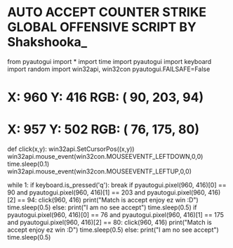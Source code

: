 # AUTO ACCEPT COUNTER STRIKE GLOBAL OFFENSIVE SCRIPT BY Shakshooka_
from pyautogui import *
import time
import pyautogui
import keyboard
import random
import win32api, win32con
pyautogui.FAILSAFE=False

# X:  960 Y:  416 RGB: ( 90, 203,  94)
# X:  957 Y:  502 RGB: ( 76, 175,  80)

def click(x,y):
    win32api.SetCursorPos((x,y))
    win32api.mouse_event(win32con.MOUSEEVENTF_LEFTDOWN,0,0)
    time.sleep(0.1)
    win32api.mouse_event(win32con.MOUSEEVENTF_LEFTUP,0,0)

while 1:
    if keyboard.is_pressed('q'):
        break
    if pyautogui.pixel(960, 416)[0] == 90 and pyautogui.pixel(960, 416)[1] == 203 and pyautogui.pixel(960, 416)[2] == 94:
        click(960, 416)
        print("Match is accept enjoy ez win :D")
        time.sleep(0.5)
    else:
        print("I am no see accept")
        time.sleep(0.5)
    if pyautogui.pixel(960, 416)[0] == 76 and pyautogui.pixel(960, 416)[1] == 175 and pyautogui.pixel(960, 416)[2] == 80:
        click(960, 416)
        print("Match is accept enjoy ez win :D")
        time.sleep(0.5)
    else:
        print("I am no see accept")
        time.sleep(0.5)

